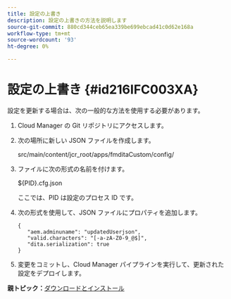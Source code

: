 ```yaml
---
title: 設定の上書き
description: 設定の上書きの方法を説明します
source-git-commit: 880cd344ceb65ea339be699ebcad41c0d62e168a
workflow-type: tm+mt
source-wordcount: '93'
ht-degree: 0%

---
```


# 設定の上書き {#id216IFC003XA}

設定を更新する場合は、次の一般的な方法を使用する必要があります。

1. Cloud Manager の Git リポジトリにアクセスします。

1. 次の場所に新しい JSON ファイルを作成します。

   src/main/content/jcr\_root/apps/fmditaCustom/config/

1. ファイルに次の形式の名前を付けます。

   $\{PID\}.cfg.json

   ここでは、PID は設定のプロセス ID です。

1. 次の形式を使用して、JSON ファイルにプロパティを追加します。

   ```
   {
      "aem.adminuname": "updatedUserjson",
      "valid.characters": "[-a-zA-Z0-9_@$]",
      "dita.serialization": true
   }
   ```

1. 変更をコミットし、Cloud Manager パイプラインを実行して、更新された設定をデプロイします。


**親トピック：**[&#x200B;ダウンロードとインストール](download-install.md)
